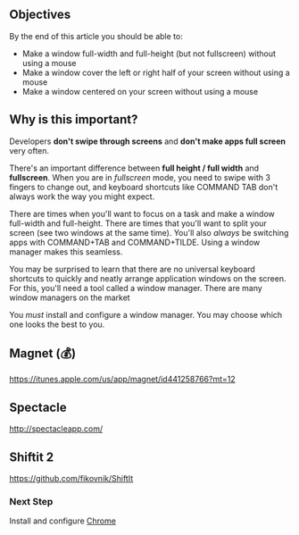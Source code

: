## Objectives

By the end of this article you should be able to:

- Make a window full-width and full-height (but not fullscreen) without using a mouse
- Make a window cover the left or right half of your screen without using a mouse
- Make a window centered on your screen without using a mouse

## Why is this important?

Developers **don't swipe through screens** and **don't make apps full screen** very often.  

There's an important difference between **full height / full width** and **fullscreen**.  When you are in _fullscreen_ mode, you need to swipe with 3 fingers to change out, and keyboard shortcuts like COMMAND TAB don't always work the way you might expect.

There are times when you'll want to focus on a task and make a window full-width and full-height.  There are times that you'll want to split your screen (see two windows at the same time).  You'll also _always_ be switching apps with COMMAND+TAB and COMMAND+TILDE.  Using a window manager makes this seamless.

You may be surprised to learn that there are no universal keyboard shortcuts to quickly and neatly arrange application windows on the screen. For this, you'll need a tool called a window manager. There are many window managers on the market

You _must_ install and configure a window manager.  You may choose which one looks the best to you.

## Magnet (💰)

https://itunes.apple.com/us/app/magnet/id441258766?mt=12

## Spectacle

http://spectacleapp.com/

## Shiftit 2

https://github.com/fikovnik/ShiftIt

### Next Step

Install and configure [Chrome](Chrome.md)
